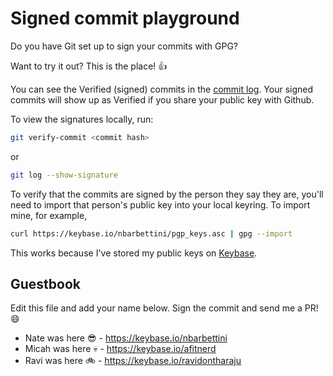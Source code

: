 # Signed commit playground

Do you have Git set up to sign your commits with GPG?

Want to try it out? This is the place! :+1:

You can see the Verified (signed) commits in the [commit log](https://github.com/nbarbettini/gpg-and-friends/commits/master). Your signed commits will show up as Verified if you share your public key with Github.

To view the signatures locally, run:

```sh
git verify-commit <commit hash>
```

or

```sh
git log --show-signature
```

To verify that the commits are signed by the person they say they are, you'll need to import that person's public key into your local keyring. To import mine, for example,

```sh
curl https://keybase.io/nbarbettini/pgp_keys.asc | gpg --import
```

This works because I've stored my public keys on [Keybase](https://keybase.io).

## Guestbook

Edit this file and add your name below. Sign the commit and send me a PR! :smile:

* Nate was here :sunglasses: - https://keybase.io/nbarbettini
* Micah was here :skull: - https://keybase.io/afitnerd
* Ravi was here :bike: - https://keybase.io/ravidontharaju 
